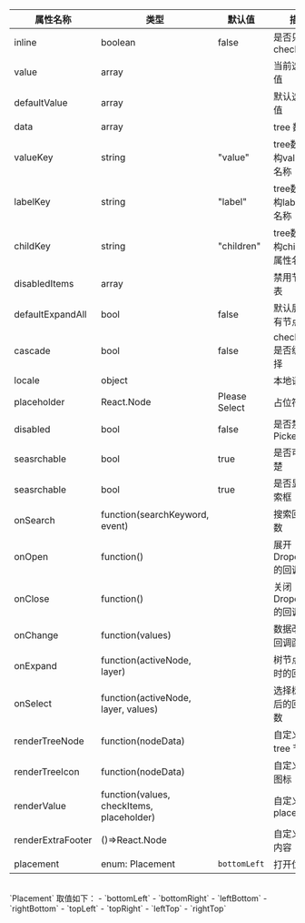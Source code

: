 
属性名称                 | 类型           | 默认值   | 描述
-------------------- | ---------------- | -----   | -------------------
inline                | boolean            |  false       | 是否只使用checktree
value                | array            |         | 当前选中的值
defaultValue         | array            |         | 默认选中的值
data                 | array            |         | tree 数据
valueKey             | string           | "value" | tree数据结构value属性名称
labelKey             | string           | "label" | tree数据结构label属性名称
childKey             | string           | "children" | tree数据结构children属性名称
disabledItems        | array            |         | 禁用节点列表
defaultExpandAll     | bool             | false   | 默认展开所有节点
cascade             | bool             | false   | checktree是否级联选择
locale | object | | 本地语言
placeholder | React.Node | Please Select | 占位符
disabled | bool | false | 是否禁用 Picker
seasrchable | bool | true | 是否可以清楚
seasrchable | bool | true | 是否显示搜索框
onSearch | function(searchKeyword, event) || 搜索回调函数
onOpen | function() | |展开 Dropdown 的回调函数
onClose | function() | |关闭 Dropdown 的回调函数
onChange             | function(values)         |         | 数据改变的回调函数
onExpand             | function(activeNode, layer)         |         | 树节点展示时的回调
onSelect             | function(activeNode, layer, values)       |         | 选择树节点后的回调函数
renderTreeNode       | function(nodeData)         |         | 自定义渲染 tree 节点
renderTreeIcon       | function(nodeData)         |         | 自定义渲染 图标
renderValue    | function(values, checkItems, placeholder)| |自定义渲染placeholder
renderExtraFooter | ()=>React.Node | | 自定义页脚内容
placement | enum: Placement | `bottomLeft` | 打开位置

<br/>
`Placement` 取值如下：
- `bottomLeft`
- `bottomRight`
- `leftBottom`
- `rightBottom`
- `topLeft`
- `topRight`
- `leftTop`
- `rightTop`



